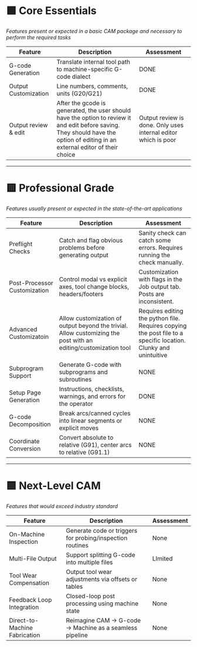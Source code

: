 
# 🟩 Core Essentials
*Features present or expected in a basic CAM package and necessary to perform the required tasks*

| Feature              | Description                                                     | Assessment |
| -------------------- | --------------------------------------------------------------- | ---------- |
| G-code Generation    | Translate internal tool path to machine-specific G-code dialect | DONE       |
| Output Customization | Line numbers, comments, units (G20/G21)                         | DONE       |
| Output review & edit | After the gcode is generated, the user should have the option to review it and edit before saving. They should have the option of editing in an external editor of their choice | Output review is done.  Only uses internal editor which is poor |

---

# 🟨 Professional Grade
*Features usually present or expected in the state-of-the-art applications*

| Feature                      | Description                                                         | Assessment                                                                                                          |
| ---------------------------- | ------------------------------------------------------------------- | ------------------------------------------------------------------------------------------------------------------- |
| Preflight Checks             | Catch and flag obvious problems before generating output            | Sanity check can catch some errors.  Requires running the check manually.                                           |
| Post-Processor Customization | Control modal vs explicit axes, tool change blocks, headers/footers | Customization with flags in the Job output tab.  Posts are inconsistent.                                            |
| Advanced Customizatoin       | Allow customization of output beyond the trivial. Allow customizing the post with an editing/customization tool                  | Requires editing the python file.<br>Requires copying the post file to a specific location.  Clunky and unintuitive |
| Subprogram Support           | Generate G-code with subprograms and subroutines                    | NONE                                                                                                                |
| Setup Page Generation        | Instructions, checklists, warnings, and errors for the operator     | DONE                                                                                                                |
| G-code Decomposition         | Break arcs/canned cycles into linear segments or explicit moves     | NONE                                                                                                                |
| Coordinate Conversion        | Convert absolute to relative (G91), center arcs to relative (G91.1) | NONE                                                                                                                |

---

# 🟦 Next-Level CAM
*Features that would exceed industry standard*

| Feature                       | Description                                               | Assessment |
| ----------------------------- | --------------------------------------------------------- | ---------- |
| On-Machine Inspection         | Generate code or triggers for probing/inspection routines | None       |
| Multi-File Output             | Support splitting G-code into multiple files              | LImited    |
| Tool Wear Compensation        | Output tool wear adjustments via offsets or tables        | None       |
| Feedback Loop Integration     | Closed-loop post processing using machine state           | None       |
| Direct-to-Machine Fabrication | Reimagine CAM → G-code → Machine as a seamless pipeline   | None       |
